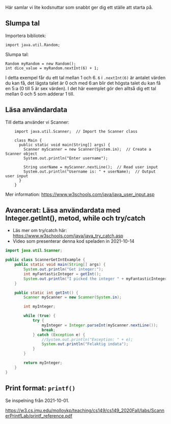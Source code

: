 Här samlar vi lite kodsnuttar som snabbt ger dig ett ställe att starta på.

## Slumpa tal

Importera bibliotek:

    import java.util.Random;

Slumpa tal:

    Random myRandom = new Random();
    int dice_value = myRandom.nextInt(6) + 1;

I detta exempel får du ett tal mellan 1 och 6. `6` i `.nextInt(6)` är antalet värden du kan få, det lägsta talet är 0 och med 6:an blir det högsta talet du kan få en 5:a (0 till 5 är sex värden). I det här exemplet gör den alltså dig ett tal mellan 0 och 5 som adderar 1 till.


## Läsa användardata

Till detta använder vi Scanner:

        import java.util.Scanner;  // Import the Scanner class

        class Main {
          public static void main(String[] args) {
            Scanner myScanner = new Scanner(System.in);  // Create a Scanner object
            System.out.println("Enter username");

            String userName = myScanner.nextLine();  // Read user input
            System.out.println("Username is: " + userName);  // Output user input
          }
        }


Mer information: https://www.w3schools.com/java/java_user_input.asp

## Avancerat: Läsa användardata med Integer.getInt(), metod, while och try/catch

* Läs mer om try/catch här: https://www.w3schools.com/java/java_try_catch.asp
* Video som presenterar denna kod speladen in 2021-10-14

```java
import java.util.Scanner;

public class ScannerGetIntExample {
    public static void main(String[] args) {
        System.out.println("Get integer:");
        int myFantasticInteger = getInt();
        System.out.println("I picked the integer " + myFantasticInteger);
    }

    public static int getInt() {
        Scanner myScanner = new Scanner(System.in);

        int myInteger;

        while (true) {
            try {
                myInteger = Integer.parseInt(myScanner.nextLine());
                break;
            } catch (Exception e) {
                //System.out.println("Exception: " + e);
                System.out.println("Felaktig indata");
            }
        }

        return myInteger;
    }
}
```

## Print format: `printf()`

Se inspelning från 2021-10-01.

https://w3.cs.jmu.edu/molloykp/teaching/cs149/cs149_2020Fall/labs/ScannerPrintfLab/printf_reference.pdf
